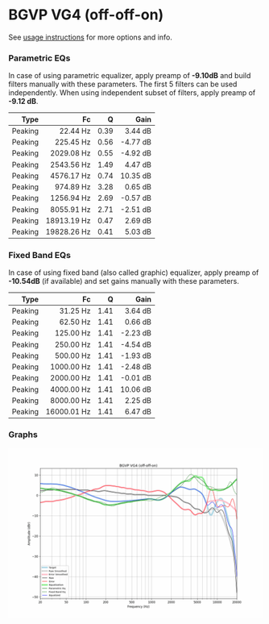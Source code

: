 # BGVP VG4 (off-off-on)
See [usage instructions](https://github.com/jaakkopasanen/AutoEq#usage) for more options and info.

### Parametric EQs
In case of using parametric equalizer, apply preamp of **-9.10dB** and build filters manually
with these parameters. The first 5 filters can be used independently.
When using independent subset of filters, apply preamp of **-9.12 dB**.

| Type    | Fc          |    Q | Gain     |
|--------:|------------:|-----:|---------:|
| Peaking | 22.44 Hz    | 0.39 | 3.44 dB  |
| Peaking | 225.45 Hz   | 0.56 | -4.77 dB |
| Peaking | 2029.08 Hz  | 0.55 | -4.92 dB |
| Peaking | 2543.56 Hz  | 1.49 | 4.47 dB  |
| Peaking | 4576.17 Hz  | 0.74 | 10.35 dB |
| Peaking | 974.89 Hz   | 3.28 | 0.65 dB  |
| Peaking | 1256.94 Hz  | 2.69 | -0.57 dB |
| Peaking | 8055.91 Hz  | 2.71 | -2.51 dB |
| Peaking | 18913.19 Hz | 0.47 | 2.69 dB  |
| Peaking | 19828.26 Hz | 0.41 | 5.03 dB  |

### Fixed Band EQs
In case of using fixed band (also called graphic) equalizer, apply preamp of **-10.54dB**
(if available) and set gains manually with these parameters.

| Type    | Fc          |    Q | Gain     |
|--------:|------------:|-----:|---------:|
| Peaking | 31.25 Hz    | 1.41 | 3.64 dB  |
| Peaking | 62.50 Hz    | 1.41 | 0.66 dB  |
| Peaking | 125.00 Hz   | 1.41 | -2.23 dB |
| Peaking | 250.00 Hz   | 1.41 | -4.54 dB |
| Peaking | 500.00 Hz   | 1.41 | -1.93 dB |
| Peaking | 1000.00 Hz  | 1.41 | -2.48 dB |
| Peaking | 2000.00 Hz  | 1.41 | -0.01 dB |
| Peaking | 4000.00 Hz  | 1.41 | 10.06 dB |
| Peaking | 8000.00 Hz  | 1.41 | 2.25 dB  |
| Peaking | 16000.01 Hz | 1.41 | 6.47 dB  |

### Graphs
![](./BGVP%20VG4%20(off-off-on).png)
